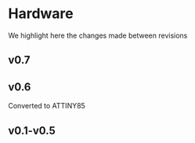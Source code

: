# Hardware

We highlight here the changes made between revisions

## v0.7

## v0.6

Converted to ATTINY85

## v0.1-v0.5

